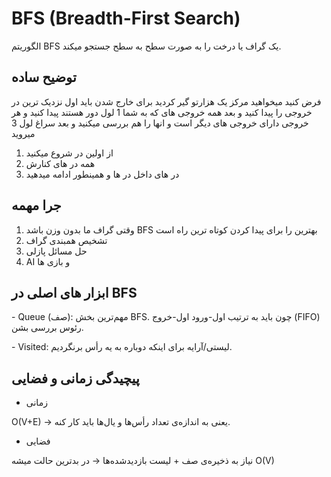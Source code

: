 # BFS (Breadth-First Search)

الگوریتم BFS یک گراف یا درخت را به صورت سطح به سطح جستجو میکند.

## توضیح ساده

فرض کنید میخواهید  مرکز یک هزارتو گیر کردید برای خارج شدن باید اول نزدیک ترین در خروجی را پیدا کنید و بعد همه خروجی های که به شما 1 لول دور هستند پیدا کنید و هر خروجی دارای خروجی های دیگر است و انها را هم بررسی میکنید و بعد سراغ لول 3 میروید

1. از اولین در شروع میکنید
2. همه در های کنارش
3. در های داخل در ها
و همینطور ادامه میدهید

## جرا مهمه

1. وقتی گراف ما بدون وزن باشد BFS بهترین را برای پیدا کردن کوتاه ترین راه است
2. تشخیص همبندی گراف
3. حل مسائل پازلی
4. AI و بازی ها

## ابزار های اصلی در BFS

‏- Queue (صف): مهم‌ترین بخش BFS.
چون باید به ترتیب اول-ورود اول-خروج (FIFO) رئوس بررسی بشن.

‏- Visited: لیستی/آرایه برای اینکه دوباره به یه رأس برنگردیم.

## پیچیدگی زمانی و فضایی

- زمانی
  
‏O(V+E) → یعنی به اندازه‌ی تعداد رأس‌ها و یال‌ها باید کار کنه.

- فضایی
  
نیاز به ذخیره‌ی صف + لیست بازدیدشده‌ها → در بدترین حالت میشه O(V)